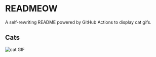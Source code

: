 # READMEOW

A self-rewriting README powered by GitHub Actions to display cat gifs.

## Cats

![cat GIF](https://media1.giphy.com/media/6byDVsPwzrz9K/200.gif?cid=9acd02dal8bd70nti0c0fcldjpv8m1tgm3u0qjmalcyc75zd&ep=v1_gifs_search&rid=200.gif&ct=g)
